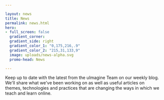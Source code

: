 ```yaml
---

layout: news
title: News
permalink: news.html
hero:
- full_screen: false
  gradient_corner:  
  gradient_side: right
  gradient_color_1: "0,175,216,.9"
  gradient_color_2: "215,31,133,9"
  image: uploads/news-alpha.svg
  promo-head: News

---
```


Keep up to date with the latest from the uImagine Team on our weekly blog. We'll share what we've been working on as well as useful articles on themes, technologies and practices that are changing the ways in which we teach and learn online.
